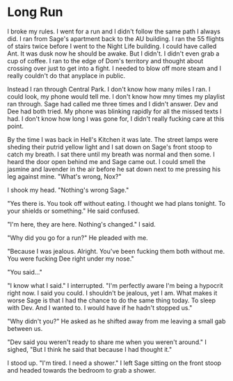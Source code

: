 # Long Run

I broke my rules.  I went for a run and I didn't follow the same path I always did.  I ran from Sage's apartment back to the AU building.  I ran the 55 flights of stairs twice before I went to the Night Life building.  I could have called Ant.  It was dusk now he should be awake.  But I didn't.  I didn't even grab a cup of coffee.  I ran to the edge of Dom's territory and thought about crossing over just to get into a fight.  I needed to blow off more steam and I really couldn't do that anyplace in public.

Instead I ran through Central Park.  I don't know how many miles I ran.  I could look, my phone would tell me.  I don't know how mny times my playlist ran through.  Sage had called me three times and I didn't answer.  Dev and Dee had both tried.  My phone was blinking rapidly for all the missed texts I had.  I don't know how long I was gone for, I didn't really fucking care at this point.

By the time I was back in Hell's Kitchen it was late.  The street lamps were sheding their putrid yellow light and I sat down on Sage's front stoop to catch my breath.  I sat there until my breath was normal and then some.  I heard the door open behind me and Sage came out.  I could smell the jasmine and lavender in the air before he sat down next to me pressing his leg against mine.  "What's wrong, Nox?"

I shook my head.  "Nothing's wrong Sage."

"Yes there is.  You took off without eating.  I thought we had plans tonight.  To your shields or something."  He said confused.

"I'm here, they are here.  Nothing's changed."  I said.

"Why did you go for a run?"  He pleaded with me.

"Because I was jealous.  Alright.  You've been fucking them both without me.  You were fucking Dee right under my nose."

"You said..."

"I know what I said."  I interrupted.  "I'm perfectly aware I'm being a hypocrit right now.  I said you could.  I shouldn't be jealous, yet I am.  What makes it worse Sage is that I had the chance to do the same thing today.  To sleep with Dev.  And I wanted to.  I would have if he hadn't stopped us."

"Why didn't you?"  He asked as he shifted away from me leaving a small gab between us.

"Dev said you weren't ready to share me when you weren't around."  I sighed, "But I think he said that because I had thought it."

I stood up.  "I'm tired.  I need a shower." I left Sage sitting on the front stoop and headed towards the bedroom to grab a shower.

